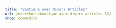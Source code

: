 ```yaml
---
title: "Boutique avec Divers Articles"
url: /nzerekore/boutique-avec-divers-articles-32/
shop: commodité
---
```

